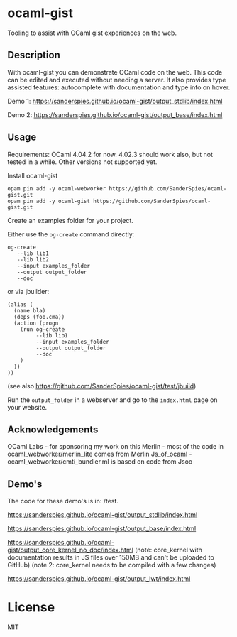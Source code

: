 ocaml-gist
===
Tooling to assist with OCaml gist experiences on the web.

Description
---
With ocaml-gist you can demonstrate OCaml code on the web. This code can be
edited and executed without needing a server. It also provides type
assisted features: autocomplete with documentation and type info on hover.

Demo 1: https://sanderspies.github.io/ocaml-gist/output_stdlib/index.html

Demo 2: https://sanderspies.github.io/ocaml-gist/output_base/index.html

Usage
---
Requirements: OCaml 4.04.2 for now. 4.02.3 should work also, but not tested
in a while. Other versions not supported yet.

Install ocaml-gist
```
opam pin add -y ocaml-webworker https://github.com/SanderSpies/ocaml-gist.git
opam pin add -y ocaml-gist https://github.com/SanderSpies/ocaml-gist.git
```

Create an examples folder for your project.

Either use the `og-create` command directly:

```
og-create
   --lib lib1
   --lib lib2
   --input examples_folder
   --output output_folder
   --doc
```

or via jbuilder:

```
(alias (
  (name bla)
  (deps (foo.cma))
  (action (progn
    (run og-create
         --lib lib1
         --input examples_folder
         --output output_folder
         --doc
    )
  ))
))
```

(see also https://github.com/SanderSpies/ocaml-gist/test/jbuild)

Run the `output_folder` in a webserver and go to the `index.html` page on
your website.

Acknowledgements
---
OCaml Labs - for sponsoring my work on this
Merlin - most of the code in ocaml_webworker/merlin_lite comes from Merlin
Js_of_ocaml - ocaml_webworker/cmti_bundler.ml is based on code from Jsoo

Demo's
---
The code for these demo's is in: /test.

https://sanderspies.github.io/ocaml-gist/output_stdlib/index.html

https://sanderspies.github.io/ocaml-gist/output_base/index.html

https://sanderspies.github.io/ocaml-gist/output_core_kernel_no_doc/index.html
(note: core_kernel with documentation results in JS files over 150MB and can't be uploaded to GitHub)
(note 2: core_kernel needs to be compiled with a few changes)

https://sanderspies.github.io/ocaml-gist/output_lwt/index.html

License
===
MIT
